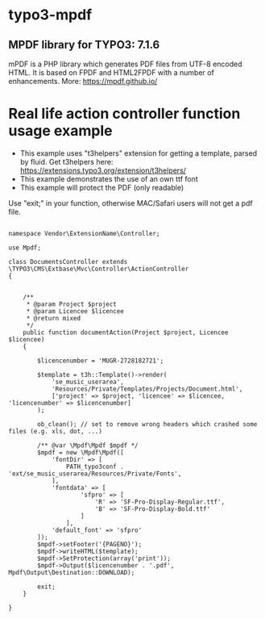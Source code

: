 # typo3-mpdf

## MPDF library for TYPO3: 7.1.6

mPDF is a PHP library which generates PDF files from UTF-8 encoded HTML. It is based on FPDF and HTML2FPDF with a number of enhancements. More: https://mpdf.github.io/

# Real life action controller function usage example

* This example uses "t3helpers" extension for getting a template, parsed by fluid. Get t3helpers here: https://extensions.typo3.org/extension/t3helpers/
* This example demonstrates the use of an own ttf font
* This example will protect the PDF (only readable)

Use "exit;" in your function, otherwise MAC/Safari users will not get a pdf file.

```

namespace Vendor\ExtensionName\Controller;

use Mpdf;

class DocumentsController extends \TYPO3\CMS\Extbase\Mvc\Controller\ActionController
{


    /**
     * @param Project $project
     * @param Licencee $licencee
     * @return mixed
     */
    public function documentAction(Project $project, Licencee $licencee)
    {
    
        $licencenumber = 'MUGR-2728182721';
    
        $template = t3h::Template()->render(
            'se_music_userarea',
            'Resources/Private/Templates/Projects/Document.html',
            ['project' => $project, 'licencee' => $licencee, 'licencenumber' => $licencenumber]
        );
    
        ob_clean(); // set to remove wrong headers which crashed some files (e.g. xls, dot, ...)
    
        /** @var \Mpdf\Mpdf $mpdf */
        $mpdf = new \Mpdf\Mpdf([
            'fontDir' => [
                PATH_typo3conf . 'ext/se_music_userarea/Resources/Private/Fonts',
            ],
            'fontdata' => [
                    'sfpro' => [
                        'R' => 'SF-Pro-Display-Regular.ttf',
                        'B' => 'SF-Pro-Display-Bold.ttf'
                    ]
                ],
            'default_font' => 'sfpro'
        ]);
        $mpdf->setFooter('{PAGENO}');
        $mpdf->writeHTML($template);
        $mpdf->SetProtection(array('print'));
        $mpdf->Output($licencenumber . '.pdf', Mpdf\Output\Destination::DOWNLOAD);
    
        exit;
    }

}
```

